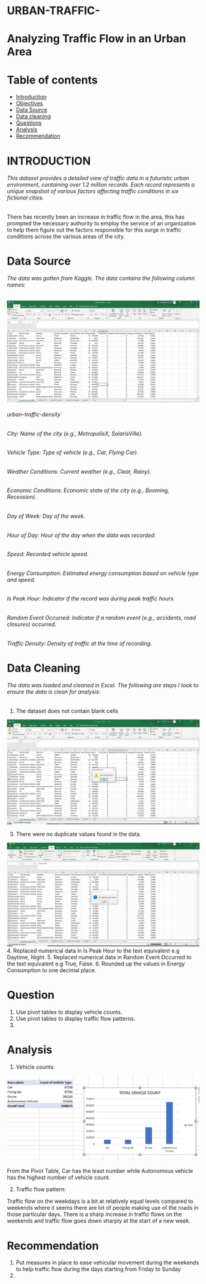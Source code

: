 # URBAN-TRAFFIC-
# Analyzing Traffic Flow in an Urban Area 
# Table of contents
- [Introduction](#Introduction)
- [Objectives](#Objectives)
- [Data Source](#Data-Source)
- [Data cleaning](#Data-cleaning)
- [Questions](#Questions)
- [Analysis](#Analysis)
- [Recommendation](#Recommendation)

# INTRODUCTION
###### This dataset provides a detailed view of traffic data in a futuristic urban environment, containing over 1.2 million records. Each record represents a unique snapshot of various factors affecting traffic conditions in six fictional cities.
There has recently been an increase in traffic flow in the area, this has prompted the necessary authority to employ the service of an organization to help them figure out the factors responsible for this surge in traffic conditions across the various areas of the city. 

# Data Source
###### The data was gotten from Kaggle. The data contains the following column names: 

![Create Table](https://github.com/bamidelestephen/URBAN-TRAFFIC-/blob/main/Assets/Image/Traffic%20Dataset.JPG)
###### urban-traffic-density
###### City: Name of the city (e.g., MetropolisX, SolarisVille).
###### Vehicle Type: Type of vehicle (e.g., Car, Flying Car).
###### Weather Conditions: Current weather (e.g., Clear, Rainy).
###### Economic Conditions: Economic state of the city (e.g., Booming, Recession).
###### Day of Week: Day of the week.
###### Hour of Day: Hour of the day when the data was recorded.
###### Speed: Recorded vehicle speed.
###### Energy Consumption: Estimated energy consumption based on vehicle type and speed.
###### Is Peak Hour: Indicator if the record was during peak traffic hours.
###### Random Event Occurred: Indicator if a random event (e.g., accidents, road closures) occurred.
###### Traffic Density: Density of traffic at the time of recording.

# Data Cleaning
###### The data was loaded and cleaned in Excel. The following are steps I took to ensure the data is clean for analysis:
1.	The dataset does not contain blank cells

   ![Create Table](https://github.com/bamidelestephen/URBAN-TRAFFIC-/blob/main/Assets/Image/Blank%20Traffic.JPG)
   
3.	There were no duplicate values found in the data.

  ![Create Table](https://github.com/bamidelestephen/URBAN-TRAFFIC-/blob/main/Assets/Image/duplicate.JPG)
4.	Replaced numerical data in Is Peak Hour to the text equivalent e.g Daytime, Night.
5.	Replaced numerical data in Random Event Occurred to the text equivalent e.g True, False.
6.	Rounded up the values in Energy Consumption to one decimal place.
# Question
1.	Use pivot tables to display vehicle counts.
2.	Use pivot tables to display traffic flow patterns.
3.	

# Analysis
1.	Vehicle counts:

![Create Table](https://github.com/bamidelestephen/URBAN-TRAFFIC-/blob/main/Assets/Image/QUESTION%201%20TRAFFIC.JPG)
 
From the Pivot Table, Car has the least number while Autonomous vehicle has the highest number of vehicle count.

2.	Traffic flow pattern:
 
Traffic flow on the weekdays is a bit at relatively equal levels compared to weekends where it seems there are lot of people making use of the roads in those particular days. There is a sharp increase in traffic flows on the weekends and traffic flow goes down sharply at the start of a new week.
 
# Recommendation
1.	Put measures in place to ease vehicular movement during the weekends to help traffic flow during the days starting from Friday to Sunday
2.	 
